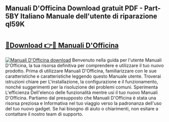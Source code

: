 ## Manuali D'Officina Download gratuit PDF - Part-5BY Italiano Manuale dell'utente di riparazione ql59K

# <h2><a href="http://dfgqzuo.blite.top/?on=Manuali+D%27Officina">🔗Download 👉🔴 Manuali D'Officina</a></h2>

[![Manuali D'Officina download](https://i.imgur.com/lujVjoI.png)](http://dfgqzuo.blite.top/?on=Manuali+D%27Officina)
Benvenuto nella guida per l'utente Manuali D'Officina, la tua risorsa definitiva per comprendere e utilizzare il tuo nuovo prodotto. Prima di utilizzare Manuali D'Officina, familiarizzare con le sue caratteristiche e caratteristiche leggendo questo Manuale utente. Troverai istruzioni chiare per L'installazione, la configurazione e il funzionamento, nonché suggerimenti per la risoluzione dei problemi comuni. Sperimenta L'efficienza Dell'elenco delle funzionalità mentre usi il tuo nuovo Manuali D'Officina. Partiamo dal presupposto che Manuali D'Officina è stata una risorsa preziosa e Informativa nel tuo viaggio verso la padronanza dell'uso del tuo nuovo gadget. Se hai bisogno di aiuto o chiarimenti, non esitare a contattare il nostro team di supporto.
